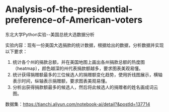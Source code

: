 # Analysis-of-the-presidential-preference-of-American-voters
东北大学Python实验--美国总统大选数据分析

实验内容：现有一份美国大选捐款的统计数据，根据给出的数据，分析数据并实现以下要求：
1. 统计各个州的捐款总额，并在美国地图上画出各州捐款总额的热度图（heatmap），颜色越深的州代表捐款额越多，要求图表美观易懂。
2. 统计获得捐赠额最多的三位候选人的捐赠额变化趋势，使用折线图展示，横轴表示时间，纵轴表示捐赠额，要求图表美观易懂。
3. 分析出获得捐款额最多的候选人，然后将此候选人的捐赠者的姓名画成词云图。

数据集：https://tianchi.aliyun.com/notebook-ai/detail?&postId=137714
